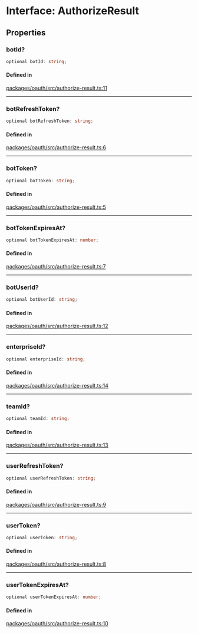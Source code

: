 # Interface: AuthorizeResult

## Properties

### botId?

```ts
optional botId: string;
```

#### Defined in

[packages/oauth/src/authorize-result.ts:11](https://github.com/slackapi/node-slack-sdk/blob/main/packages/oauth/src/authorize-result.ts#L11)

***

### botRefreshToken?

```ts
optional botRefreshToken: string;
```

#### Defined in

[packages/oauth/src/authorize-result.ts:6](https://github.com/slackapi/node-slack-sdk/blob/main/packages/oauth/src/authorize-result.ts#L6)

***

### botToken?

```ts
optional botToken: string;
```

#### Defined in

[packages/oauth/src/authorize-result.ts:5](https://github.com/slackapi/node-slack-sdk/blob/main/packages/oauth/src/authorize-result.ts#L5)

***

### botTokenExpiresAt?

```ts
optional botTokenExpiresAt: number;
```

#### Defined in

[packages/oauth/src/authorize-result.ts:7](https://github.com/slackapi/node-slack-sdk/blob/main/packages/oauth/src/authorize-result.ts#L7)

***

### botUserId?

```ts
optional botUserId: string;
```

#### Defined in

[packages/oauth/src/authorize-result.ts:12](https://github.com/slackapi/node-slack-sdk/blob/main/packages/oauth/src/authorize-result.ts#L12)

***

### enterpriseId?

```ts
optional enterpriseId: string;
```

#### Defined in

[packages/oauth/src/authorize-result.ts:14](https://github.com/slackapi/node-slack-sdk/blob/main/packages/oauth/src/authorize-result.ts#L14)

***

### teamId?

```ts
optional teamId: string;
```

#### Defined in

[packages/oauth/src/authorize-result.ts:13](https://github.com/slackapi/node-slack-sdk/blob/main/packages/oauth/src/authorize-result.ts#L13)

***

### userRefreshToken?

```ts
optional userRefreshToken: string;
```

#### Defined in

[packages/oauth/src/authorize-result.ts:9](https://github.com/slackapi/node-slack-sdk/blob/main/packages/oauth/src/authorize-result.ts#L9)

***

### userToken?

```ts
optional userToken: string;
```

#### Defined in

[packages/oauth/src/authorize-result.ts:8](https://github.com/slackapi/node-slack-sdk/blob/main/packages/oauth/src/authorize-result.ts#L8)

***

### userTokenExpiresAt?

```ts
optional userTokenExpiresAt: number;
```

#### Defined in

[packages/oauth/src/authorize-result.ts:10](https://github.com/slackapi/node-slack-sdk/blob/main/packages/oauth/src/authorize-result.ts#L10)

